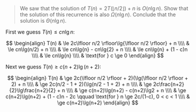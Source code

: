 > We saw that the solution of $T(n) = 2T(\lfloor n/2 \rfloor) + n$ is
> $O(n\lg{n})$. Show that the solution of this recurrence is also
> $\Omega(n\lg{n})$. Conclude that the solution is $\Theta(n\lg{n})$.

First we guess $T(n) \le cn\lg{n}$:

$$ \begin{align}
   T(n) & \le 2c\lfloor n/2 \rfloor\lg{\lfloor n/2 \rfloor} + n \\\\
        & \le cn\lg(n/2) + n \\\\
	& \le cn\lg{n} - cn\lg{2} + n \\\\
	& \le cn\lg{n} + (1 - c)n \\\\
	& \le cn\lg{n} \\\\
	& \text{for } c \ge 0
   \end{align} $$

Next we guess $T(n) \ge c(n+2)\lg(n+2)$:

$$ \begin{align}
   T(n) & \ge 2c(\lfloor n/2 \rfloor + 2)(\lg(\lfloor n/2 \rfloor + 2) + n \\\\
        & \ge 2c(n/2 - 1 + 2)(\lg(n/2 - 1 + 2) + n \\\\
        & \ge 2c\frac{n+2}{2}\lg\frac{n+2}{2} + n \\\\
        & \ge c(n+2)\lg(n+2) - c(n+2)\lg2 + n \\\\
        & \ge c(n+2)\lg(n+2) + (1 - c)n - 2c \qquad \text{for } n \ge 2c/(1-c), 0 < c < 1 \\\\
        & \ge c(n+2)\lg(n+2)
   \end{align} $$

